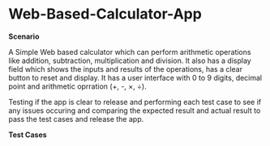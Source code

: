 # Web-Based-Calculator-App

**Scenario**

A Simple Web based calculator which can perform arithmetic operations like addition, subtraction, multiplication and division. It also has a display field which shows the inputs and  results of the operations, has a clear button to reset and display. It has a user interface with 0 to 9 digits, decimal point and arithmetic oprration (+, -, ×, ÷). 

Testing if the app is clear to release and performing each test case to see if any issues occuring and comparing the expected result and actual result to pass the test cases and release the app.


**Test Cases**



